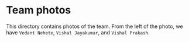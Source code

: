 Team photos
====

This directory contains photos of the team. From the left of the photo, we have `Vedant Nehete`, `Vishal Jayakumar`, and `Vishal Prakash`.

